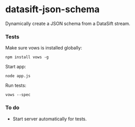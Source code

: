 datasift-json-schema
====================

Dynamically create a JSON schema from a DataSift stream.


### Tests

Make sure vows is installed globally:

```npm install vows -g```

Start app:

```node app.js```

Run tests:

```vows --spec```


### To do

 * Start server automatically for tests.
